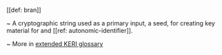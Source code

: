 [[def: bran]]

~ A cryptographic string used as a primary input, a seed, for creating key material for and [[ref: autonomic-identifier]]. 

~ More in <a href="https://weboftrust.github.io/WOT-terms/docs/glossary/bran">extended KERI glossary</a>
